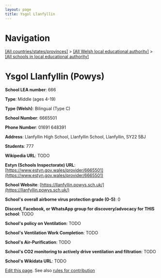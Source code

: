 ```yaml
---
layout: page
title: Ysgol Llanfyllin
---
```

# Navigation

[[All countries/states/provinces]](../../..) > [[All Welsh local educational authority]](../..) > [[All schools in local educational authority]](..)

# Ysgol Llanfyllin (Powys)

**School LEA number**: 666

**Type**: Middle (ages 4-19)

**Type (Welsh)**: Bilingual (Type C)

**School Number**: 6665501

**Phone Number**: 01691 648391

**Address**: Llanfyllin High School, Llanfyllin School, Llanfyllin, SY22 5BJ

**Students**: 777

**Wikipedia URL**: TODO

**Estyn (Schools Inspectorate) URL**: [https://www.estyn.gov.wales/provider/6665501](https://www.estyn.gov.wales/provider/6665501)

**School Website**: [https://llanfyllin.powys.sch.uk/](https://llanfyllin.powys.sch.uk/)

**School's overall airborne virus protection grade (0-5)**: 0

**Discord, Facebook, or WhatsApp group for discovery/advocacy for THIS school**: TODO

**School's policy on Ventilation**: TODO

**School's Ventilation Work Completion**: TODO

**School's Air-Purification**: TODO

**School's CO2 monitoring to actively drive ventilation and filtration**: TODO

**School's Wikidata URL**: TODO




[Edit this page](https://github.com/ventilate-schools/Wales/edit/prif/./Powys/Ysgol_Llanfyllin.md). See also [rules for contribution](../../../contribution-rules/)